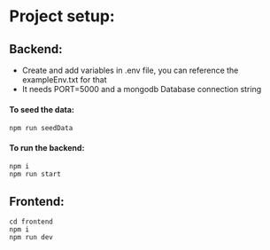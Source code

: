 # Project setup: 

## Backend:
- Create and add variables in .env file, you can reference the exampleEnv.txt for that
- It needs PORT=5000 and a mongodb Database connection string

#### To seed the data: 
`npm run seedData` </br>

#### To run the backend:
`npm i`</br>
`npm run start`</br>

## Frontend: 
`cd frontend` </br>
`npm i` </br>
`npm run dev`</br>